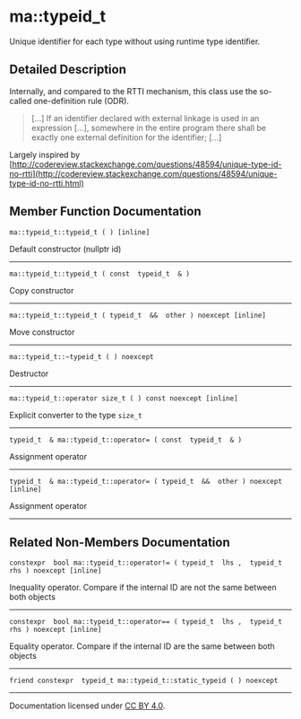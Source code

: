 ma::typeid\_t
=============

Unique identifier for each type without using runtime type identifier.

Detailed Description
--------------------

Internally, and compared to the RTTI mechanism, this class use the so-called one-definition rule (ODR).

> \[...\] If an identifier declared with external linkage is used in an expression \[...\], somewhere in the entire program there shall be exactly one external definition for the identifier; \[...\]

Largely inspired by [http://codereview.stackexchange.com/questions/48594/unique-type-id-no-rtti](http://codereview.stackexchange.com/questions/48594/unique-type-id-no-rtti.html)

Member Function Documentation
-----------------------------

    ma::typeid_t::typeid_t ( ) [inline]

Default constructor (nullptr id)

------------------------------------------------------------------------

    ma::typeid_t::typeid_t ( const  typeid_t  & )

Copy constructor

------------------------------------------------------------------------

    ma::typeid_t::typeid_t ( typeid_t  &&  other ) noexcept [inline]

Move constructor

------------------------------------------------------------------------

    ma::typeid_t::~typeid_t ( ) noexcept

Destructor

------------------------------------------------------------------------

    ma::typeid_t::operator size_t ( ) const noexcept [inline]

Explicit converter to the type `size_t`

------------------------------------------------------------------------

    typeid_t  & ma::typeid_t::operator= ( const  typeid_t  & )

Assignment operator

------------------------------------------------------------------------

    typeid_t  & ma::typeid_t::operator= ( typeid_t  &&  other ) noexcept [inline]

Assignment operator

------------------------------------------------------------------------

Related Non-Members Documentation
---------------------------------

    constexpr  bool ma::typeid_t::operator!= ( typeid_t  lhs ,  typeid_t  rhs ) noexcept [inline]

Inequality operator. Compare if the internal ID are not the same between both objects

------------------------------------------------------------------------

    constexpr  bool ma::typeid_t::operator== ( typeid_t  lhs ,  typeid_t  rhs ) noexcept [inline]

Equality operator. Compare if the internal ID are the same between both objects

------------------------------------------------------------------------

    friend constexpr  typeid_t ma::typeid_t::static_typeid ( ) noexcept

------------------------------------------------------------------------

Documentation licensed under [CC BY 4.0](https://creativecommons.org/licenses/by/4.0/).


